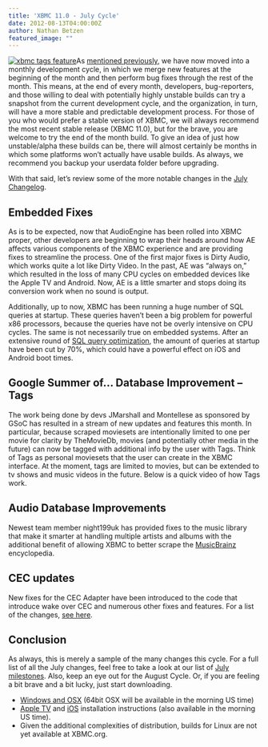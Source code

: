 ```yaml
---
title: 'XBMC 11.0 - July Cycle'
date: 2012-08-13T04:00:00Z
author: Nathan Betzen
featured_image: ""
---
```

[![](/sites/default/files/uploads/xbmc_tags_feature-300x150.jpg "xbmc tags feature")](/sites/default/files/uploads/xbmc_tags_feature.jpg)As [mentioned previously](https://kodi.wiki/theuni/2012/04/25/update-grab-bag/ "XBMC April Grab Bag"), we have now moved into a monthly development cycle, in which we merge new features at the beginning of the month and then perform bug fixes through the rest of the month. This means, at the end of every month, developers, bug-reporters, and those willing to deal with potentially highly unstable builds can try a snapshot from the current development cycle, and the organization, in turn, will have a more stable and predictable development process. For those of you who would prefer a stable version of XBMC, we will always recommend the most recent stable release (XBMC 11.0), but for the brave, you are welcome to try the end of the month build. To give an idea of just how unstable/alpha these builds can be, there will almost certainly be months in which some platforms won’t actually have usable builds. As always, we recommend you backup your userdata folder before upgrading.

 With that said, let’s review some of the more notable changes in the [July Changelog](https://github.com/xbmc/xbmc/issues?milestone=4&state=closed "XBMC July Changelog").

 Embedded Fixes
--------------

 As is to be expected, now that AudioEngine has been rolled into XBMC proper, other developers are beginning to wrap their heads around how AE affects various components of the XBMC experience and are providing fixes to streamline the process. One of the first major fixes is Dirty Audio, which works quite a lot like Dirty Video. In the past, AE was “always on,” which resulted in the loss of many CPU cycles on embedded devices like the Apple TV and Android. Now, AE is a little smarter and stops doing its conversion work when no sound is output.

 Additionally, up to now, XBMC has been running a huge number of SQL queries at startup. These queries haven’t been a big problem for powerful x86 processors, because the queries have not be overly intensive on CPU cycles. The same is not necessarily true on embedded systems. After an extensive round of [SQL query optimization](https://github.com/xbmc/xbmc/pull/1085 "Database Optimizations"), the amount of queries at startup have been cut by 70%, which could have a powerful effect on iOS and Android boot times.

 Google Summer of… Database Improvement – Tags
---------------------------------------------

 The work being done by devs JMarshall and Montellese as sponsored by GSoC has resulted in a stream of new updates and features this month. In particular, because scraped moviesets are intentionally limited to one per movie for clarity by TheMovieDb, movies (and potentially other media in the future) can now be tagged with additional info by the user with Tags. Think of Tags as personal moviesets that the user can create in the XBMC interface. At the moment, tags are limited to movies, but can be extended to tv shows and music videos in the future. Below is a quick video of how Tags work.

  Audio Database Improvements
---------------------------

 Newest team member night199uk has provided fixes to the music library that make it smarter at handling multiple artists and albums with the additional benefit of allowing XBMC to better scrape the [MusicBrainz](http://musicbrainz.org/ "MusicBrainz - the open music encyclopedia") encyclopedia.

 CEC updates
-----------

 New fixes for the CEC Adapter have been introduced to the code that introduce wake over CEC and numerous other fixes and features. For a list of the changes, [see here](https://github.com/xbmc/xbmc/pull/887 "libCEC 1.7 update").

 Conclusion
----------

 As always, this is merely a sample of the many changes this cycle. For a full list of all the July changes, feel free to take a look at our list of [July milestones](https://github.com/xbmc/xbmc/issues?milestone=4&state=closed "July Changelog"). Also, keep an eye out for the August Cycle. Or, if you are feeling a bit brave and a bit lucky, just start downloading.

 
 * [Windows and OSX](http://mirrors.xbmc.org/snapshots/ "XBMC snapshots for Windows and OSX") (64bit OSX will be available in the morning US time)
 * [Apple TV](https://kodi.wiki/view/HOW-TO:Install_XBMC_on_Apple_TV_2 "Apple TV instuctions") and [iOS](https://kodi.wiki/view/HOW-TO:Install_XBMC_on_iPad/iPhone/iPod_touch "iOS installation instructions") installation instructions (also available in the morning US time).
 * Given the additional complexities of distribution, builds for Linux are not yet available at XBMC.org.
 
 
